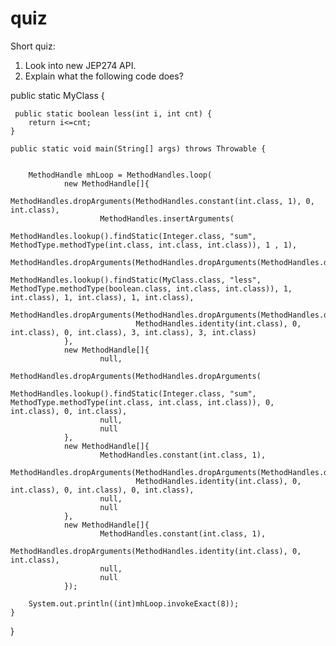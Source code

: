 # quiz
Short quiz:
 1. Look into new JEP274 API.
 2. Explain what the following code does?
 
 public static MyClass {
 
     public static boolean less(int i, int cnt) {
        return i<=cnt;
    }

    public static void main(String[] args) throws Throwable {


        MethodHandle mhLoop = MethodHandles.loop(
                new MethodHandle[]{
                        MethodHandles.dropArguments(MethodHandles.constant(int.class, 1), 0, int.class),
                        MethodHandles.insertArguments(
                                MethodHandles.lookup().findStatic(Integer.class, "sum", MethodType.methodType(int.class, int.class, int.class)), 1 , 1),
                        MethodHandles.dropArguments(MethodHandles.dropArguments(MethodHandles.dropArguments(
                                MethodHandles.lookup().findStatic(MyClass.class, "less", MethodType.methodType(boolean.class, int.class, int.class)), 1, int.class), 1, int.class), 1, int.class),
                        MethodHandles.dropArguments(MethodHandles.dropArguments(MethodHandles.dropArguments(MethodHandles.dropArguments(
                                MethodHandles.identity(int.class), 0, int.class), 0, int.class), 3, int.class), 3, int.class)
                },
                new MethodHandle[]{
                        null,
                        MethodHandles.dropArguments(MethodHandles.dropArguments(
                                MethodHandles.lookup().findStatic(Integer.class, "sum", MethodType.methodType(int.class, int.class, int.class)), 0, int.class), 0, int.class),
                        null,
                        null
                },
                new MethodHandle[]{
                        MethodHandles.constant(int.class, 1),
                        MethodHandles.dropArguments(MethodHandles.dropArguments(MethodHandles.dropArguments(
                                MethodHandles.identity(int.class), 0, int.class), 0, int.class), 0, int.class),
                        null,
                        null
                },
                new MethodHandle[]{
                        MethodHandles.constant(int.class, 1),
                        MethodHandles.dropArguments(MethodHandles.identity(int.class), 0, int.class),
                        null,
                        null
                });

        System.out.println((int)mhLoop.invokeExact(8));
    }


}